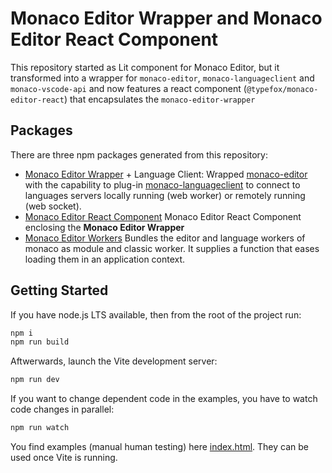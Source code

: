 # Monaco Editor Wrapper and Monaco Editor React Component

This repository started as Lit component for Monaco Editor, but it transformed into a wrapper for `monaco-editor`, `monaco-languageclient` and `monaco-vscode-api` and now features a react component (`@typefox/monaco-editor-react`) that encapsulates the `monaco-editor-wrapper`

## Packages

There are three npm packages generated from this repository:

- [Monaco Editor Wrapper](./packages/monaco-editor-wrapper/) + Language Client: Wrapped [monaco-editor](https://github.com/microsoft/monaco-editor) with the capability to plug-in [monaco-languageclient](https://github.com/TypeFox/monaco-languageclient) to connect to languages servers locally running (web worker) or remotely running (web socket).
- [Monaco Editor React Component](./packages/monaco-editor-react/) Monaco Editor React Component enclosing the **Monaco Editor Wrapper**
- [Monaco Editor Workers](./packages/monaco-editor-workers/) Bundles the editor and language workers of monaco as module and classic worker. It supplies a function that eases loading them in an application context.

## Getting Started

If you have node.js LTS available, then from the root of the project run:

```bash
npm i
npm run build
```

Aftwerwards, launch the Vite development server:

```bash
npm run dev
```

If you want to change dependent code in the examples, you have to watch code changes in parallel:

```bash
npm run watch
```

You find examples (manual human testing) here [index.html](./index.html). They can be used once Vite is running.
